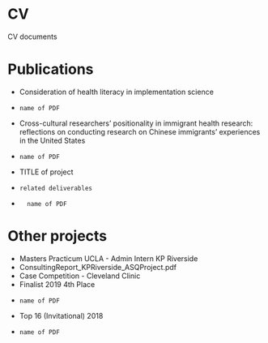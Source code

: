 # CV
CV documents

# Publications
- Consideration of health literacy in implementation science
-     name of PDF
- Cross-cultural researchers’ positionality in immigrant health research: reflections on conducting research on Chinese immigrants’ experiences in the United States
-     name of PDF
- TITLE of project
-     related deliverables
-       name of PDF

# Other projects 
- Masters Practicum UCLA - Admin Intern KP Riverside
-   ConsultingReport_KPRiverside_ASQProject.pdf
- Case Competition - Cleveland Clinic
-   Finalist 2019 4th Place
-     name of PDF
-   Top 16 (Invitational) 2018
-     name of PDF

